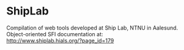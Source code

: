 # ShipLab

Compilation of web tools developed at Ship Lab, NTNU in Aalesund.  
Object-oriented SFI documentation at:  
    http://www.shiplab.hials.org/?page_id=179
